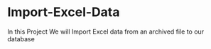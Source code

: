 # Import-Excel-Data
In this Project We will Import Excel data from an archived file to our database
